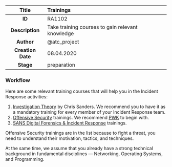 | Title                       | Trainings         |
|:---------------------------:|:--------------------|
| **ID**                      | RA1102            |
| **Description**             | Take training courses to gain relevant knowledge   |
| **Author**                  | @atc_project        |
| **Creation Date**           | 08.04.2020 |
| **Stage**                   | preparation         |

### Workflow

Here are some relevant training courses that will help you in the Incident Response activities:

1. [Investigation Theory](https://chrissanders.org/training/investigationtheory/) by Chris Sanders. We recommend you to have it as a mandatory training for every member of your Incident Response team.
2. [Offensive Security](https://www.offensive-security.com/courses-and-certifications/) trainings. We recommend [PWK](https://www.offensive-security.com/pwk-oscp/) to begin with.
3. [SANS Digital Forensics & Incident Response](https://digital-forensics.sans.org/training/courses) trainings.

Offensive Security trainings are in the list because to fight a threat, you need to understand their motivation, tactics, and techniques.

At the same time, we assume that you already have a strong technical background in fundamental disciplines — Networking, Operating Systems, and Programming.
